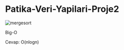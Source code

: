 # Patika-Veri-Yapilari-Proje2

![mergesort](https://github.com/dogancankaygusuz/Patika-Veri-Yapilari-Proje2/assets/142915576/5e59ceda-2895-44b1-921c-1b2723bd2a00)




Big-O

Cevap: O(nlogn)
